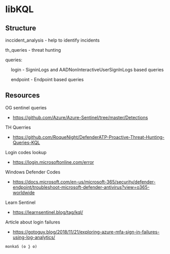 # libKQL

## Structure
inccident_analysis - help to identify incidents

th_queries - threat hunting

queries:

 &emsp; login - SigninLogs and AADNonInteractiveUserSignInLogs based queries
  
  &emsp; endpoint - Endpoint based queries

## Resources

OG sentinel queries
- https://github.com/Azure/Azure-Sentinel/tree/master/Detections

TH Querries
- https://github.com/RoqueNight/DefenderATP-Proactive-Threat-Hunting-Queries-KQL

Login codes lookup
- https://login.microsoftonline.com/error

Windows Defender Codes
- https://docs.microsoft.com/en-us/microsoft-365/security/defender-endpoint/troubleshoot-microsoft-defender-antivirus?view=o365-worldwide

Learn Sentinel
- https://learnsentinel.blog/tag/kql/

Article about login failures
- https://gotoguy.blog/2018/11/21/exploring-azure-mfa-sign-in-failures-using-log-analytics/

```
monkaS (ʘ ʖ̯ ʘ)
```
